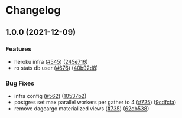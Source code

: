 # Changelog

## 1.0.0 (2021-12-09)


### Features

* heroku infra ([#545](https://www.github.com/web3-storage/web3.storage/issues/545)) ([245e716](https://www.github.com/web3-storage/web3.storage/commit/245e7161da9eb95dba76a060437dcb8fb70b35c2))
* ro stats db user ([#676](https://www.github.com/web3-storage/web3.storage/issues/676)) ([40b92d8](https://www.github.com/web3-storage/web3.storage/commit/40b92d82bc19d5fbf2b05c329eca80d12ebc9b61))


### Bug Fixes

* infra config ([#562](https://www.github.com/web3-storage/web3.storage/issues/562)) ([10537b2](https://www.github.com/web3-storage/web3.storage/commit/10537b2217c7eeb760c0f66e48fff22d750ca0ad))
* postgres set max parallel workers per gather to 4 ([#725](https://www.github.com/web3-storage/web3.storage/issues/725)) ([9cdfcfa](https://www.github.com/web3-storage/web3.storage/commit/9cdfcfa51063ae2a9a87cd71a05a6e2d42cea887))
* remove dagcargo materialized views ([#735](https://www.github.com/web3-storage/web3.storage/issues/735)) ([62db538](https://www.github.com/web3-storage/web3.storage/commit/62db5383f39e7d3e3484ccb51bd4eb3de816bcfd))
